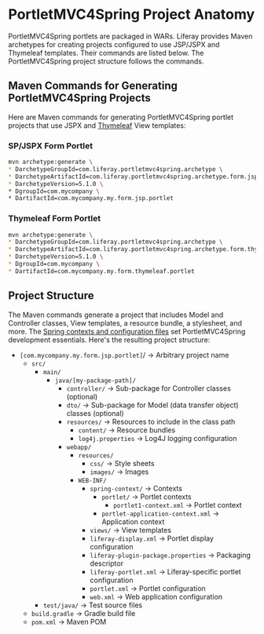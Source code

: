 # PortletMVC4Spring Project Anatomy

PortletMVC4Spring portlets are packaged in WARs. Liferay provides Maven archetypes for creating projects configured to use JSP/JSPX and Thymeleaf templates. Their commands are listed below. The PortletMVC4Spring project structure follows the commands. 

## Maven Commands for Generating PortletMVC4Spring Projects

Here are Maven commands for  generating PortletMVC4Spring portlet projects that use JSPX and [Thymeleaf](https://www.thymeleaf.org) View templates: 

### SP/JSPX Form Portlet

```bash
mvn archetype:generate \
* DarchetypeGroupId=com.liferay.portletmvc4spring.archetype \
* DarchetypeArtifactId=com.liferay.portletmvc4spring.archetype.form.jsp.portlet \
* DarchetypeVersion=5.1.0 \ 
* DgroupId=com.mycompany \ 
* DartifactId=com.mycompany.my.form.jsp.portlet
```

### Thymeleaf Form Portlet

```bash
mvn archetype:generate \
* DarchetypeGroupId=com.liferay.portletmvc4spring.archetype \
* DarchetypeArtifactId=com.liferay.portletmvc4spring.archetype.form.thymeleaf.portlet \
* DarchetypeVersion=5.1.0 \
* DgroupId=com.mycompany \
* DartifactId=com.mycompany.my.form.thymeleaf.portlet
```

## Project Structure 

The Maven commands generate a project that includes Model and Controller classes, View templates, a resource bundle, a stylesheet, and more. The [Spring contexts and configuration files](./portletmvc4spring-configuration-files.md) set PortletMVC4Spring development essentials. Here's the resulting project structure: 

* `[com.mycompany.my.form.jsp.portlet]`/ &rarr; Arbitrary project name
    * `src/`
        * `main/`
            * `java/[my-package-path]/`
                * `controller/` &rarr; Sub-package for Controller classes  (optional)
                * `dto/` &rarr; Sub-package for Model (data transfer  object) classes (optional)
                * `resources/` &rarr; Resources to include in the class  path 
                    * `content/` &rarr; Resource bundles 
                    * `log4j.properties` &rarr; Log4J logging  configuration
                * `webapp/` 
                    * `resources/`
                        * `css/` &rarr; Style sheets
                        * `images/` &rarr; Images 
                    * `WEB-INF/`
                        * `spring-context/` &rarr; Contexts
                            * `portlet/` &rarr; Portlet contexts 
                                * `portlet1-context.xml` &rarr; Portlet  context
                            * `portlet-application-context.xml` &rarr;  Application context
                        * `views/` &rarr; View templates 
                        * `liferay-display.xml` &rarr; Portlet display  configuration 
                        * `liferay-plugin-package.properties` &rarr;  Packaging descriptor 
                        * `liferay-portlet.xml` &rarr; Liferay-specific  portlet configuration 
                        * `portlet.xml` &rarr; Portlet configuration
                        * `web.xml` &rarr; Web application configuration
        * `test/java/` &rarr; Test source files
    * `build.gradle` &rarr; Gradle build file 
    * `pom.xml` &rarr; Maven POM